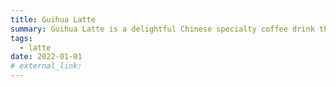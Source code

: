 ```yaml
---
title: Guihua Latte
summary: Guihua Latte is a delightful Chinese specialty coffee drink that tantalizes the taste buds with its unique blend of flavors. Combining the fragrant essence of osmanthus flowers with the rich and creamy texture of a classic latte, this beverage offers a harmonious fusion of East and West. The floral notes of osmanthus create a delightful aroma and a subtle, sweet taste, complementing the smooth and velvety espresso base. Sipping on a Guihua Latte is like embarking on a sensory journey, where the robustness of coffee converges with the delicate beauty of Chinese floral traditions, creating a truly enchanting and refreshing experience.
tags:
  - latte
date: 2022-01-01
# external_link:
---
```

